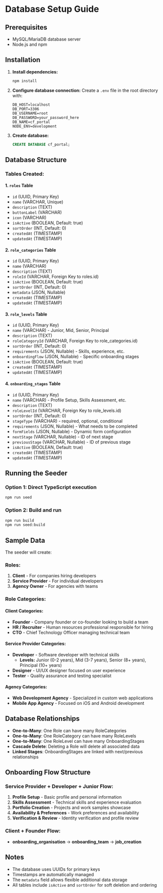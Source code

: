 # Database Setup Guide

## Prerequisites
- MySQL/MariaDB database server
- Node.js and npm

## Installation

1. **Install dependencies:**
   ```bash
   npm install
   ```

2. **Configure database connection:**
   Create a `.env` file in the root directory with:
   ```env
   DB_HOST=localhost
   DB_PORT=3306
   DB_USERNAME=root
   DB_PASSWORD=your_password_here
   DB_NAME=cf_portal
   NODE_ENV=development
   ```

3. **Create database:**
   ```sql
   CREATE DATABASE cf_portal;
   ```

## Database Structure

### Tables Created:

#### 1. `roles` Table
- `id` (UUID, Primary Key)
- `name` (VARCHAR, Unique)
- `description` (TEXT)
- `buttonLabel` (VARCHAR)
- `icon` (VARCHAR)
- `isActive` (BOOLEAN, Default: true)
- `sortOrder` (INT, Default: 0)
- `createdAt` (TIMESTAMP)
- `updatedAt` (TIMESTAMP)

#### 2. `role_categories` Table
- `id` (UUID, Primary Key)
- `name` (VARCHAR)
- `description` (TEXT)
- `roleId` (VARCHAR, Foreign Key to roles.id)
- `isActive` (BOOLEAN, Default: true)
- `sortOrder` (INT, Default: 0)
- `metadata` (JSON, Nullable)
- `createdAt` (TIMESTAMP)
- `updatedAt` (TIMESTAMP)

#### 3. `role_levels` Table
- `id` (UUID, Primary Key)
- `name` (VARCHAR) - Junior, Mid, Senior, Principal
- `description` (TEXT)
- `roleCategoryId` (VARCHAR, Foreign Key to role_categories.id)
- `sortOrder` (INT, Default: 0)
- `requirements` (JSON, Nullable) - Skills, experience, etc.
- `onboardingFlow` (JSON, Nullable) - Specific onboarding stages
- `isActive` (BOOLEAN, Default: true)
- `createdAt` (TIMESTAMP)
- `updatedAt` (TIMESTAMP)

#### 4. `onboarding_stages` Table
- `id` (UUID, Primary Key)
- `name` (VARCHAR) - Profile Setup, Skills Assessment, etc.
- `description` (TEXT)
- `roleLevelId` (VARCHAR, Foreign Key to role_levels.id)
- `sortOrder` (INT, Default: 0)
- `stageType` (VARCHAR) - required, optional, conditional
- `requirements` (JSON, Nullable) - What needs to be completed
- `formFields` (JSON, Nullable) - Dynamic form configuration
- `nextStage` (VARCHAR, Nullable) - ID of next stage
- `previousStage` (VARCHAR, Nullable) - ID of previous stage
- `isActive` (BOOLEAN, Default: true)
- `createdAt` (TIMESTAMP)
- `updatedAt` (TIMESTAMP)

## Running the Seeder

### Option 1: Direct TypeScript execution
```bash
npm run seed
```

### Option 2: Build and run
```bash
npm run build
npm run seed:build
```

## Sample Data

The seeder will create:

### Roles:
1. **Client** - For companies hiring developers
2. **Service Provider** - For individual developers
3. **Agency Owner** - For agencies with teams

### Role Categories:

#### Client Categories:
- **Founder** - Company founder or co-founder looking to build a team
- **HR / Recruiter** - Human resources professional responsible for hiring
- **CTO** - Chief Technology Officer managing technical team

#### Service Provider Categories:
- **Developer** - Software developer with technical skills
  - **Levels:** Junior (0-2 years), Mid (3-7 years), Senior (8+ years), Principal (10+ years)
- **Designer** - UI/UX designer focused on user experience
- **Tester** - Quality assurance and testing specialist

#### Agency Categories:
- **Web Development Agency** - Specialized in custom web applications
- **Mobile App Agency** - Focused on iOS and Android development

## Database Relationships

- **One-to-Many**: One Role can have many RoleCategories
- **One-to-Many**: One RoleCategory can have many RoleLevels
- **One-to-Many**: One RoleLevel can have many OnboardingStages
- **Cascade Delete**: Deleting a Role will delete all associated data
- **Linked Stages**: OnboardingStages are linked with next/previous relationships

## Onboarding Flow Structure

### Service Provider + Developer + Junior Flow:
1. **Profile Setup** - Basic profile and personal information
2. **Skills Assessment** - Technical skills and experience evaluation
3. **Portfolio Creation** - Projects and work samples showcase
4. **Availability & Preferences** - Work preferences and availability
5. **Verification & Review** - Identity verification and profile review

### Client + Founder Flow:
- **onboarding_organisation** → **onboarding_team** → **job_creation**

## Notes

- The database uses UUIDs for primary keys
- Timestamps are automatically managed
- The `metadata` field allows flexible additional data storage
- All tables include `isActive` and `sortOrder` for soft deletion and ordering
